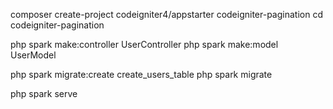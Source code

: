 composer create-project codeigniter4/appstarter codeigniter-pagination
cd codeigniter-pagination


php spark make:controller UserController
php spark make:model UserModel


php spark migrate:create create_users_table
php spark migrate


php spark serve

